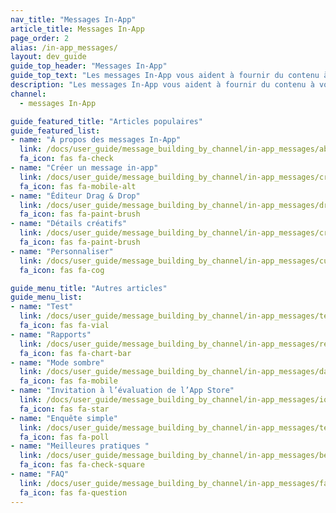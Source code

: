 ```yaml
---
nav_title: "Messages In-App"
article_title: Messages In-App
page_order: 2
alias: /in-app_messages/
layout: dev_guide
guide_top_header: "Messages In-App"
guide_top_text: "Les messages In-App vous aident à fournir du contenu à vos utilisateurs sans les interrompre avec une notification push. Des messages in-app personnalisés et adaptés améliorent l’expérience utilisateur et aident votre public à tirer le meilleur parti de votre application. Grâce à un choix de mises en page et d’outils de personnalisation, les messages In-App supposent un engagement inédit de vos utilisateurs."
description: "Les messages In-App vous aident à fournir du contenu à vos utilisateurs sans les interrompre avec une notification push. Les messages In-App personnalisés et adaptés améliorent l’expérience utilisateur et aident votre public à tirer le meilleur parti de votre application."
channel:
  - messages In-App

guide_featured_title: "Articles populaires"
guide_featured_list:
- name: "À propos des messages In-App"
  link: /docs/user_guide/message_building_by_channel/in-app_messages/about/
  fa_icon: fas fa-check
- name: "Créer un message in-app"
  link: /docs/user_guide/message_building_by_channel/in-app_messages/create/
  fa_icon: fas fa-mobile-alt
- name: "Éditeur Drag & Drop"
  link: /docs/user_guide/message_building_by_channel/in-app_messages/drag_and_drop
  fa_icon: fas fa-paint-brush
- name: "Détails créatifs"
  link: /docs/user_guide/message_building_by_channel/in-app_messages/creative_details/
  fa_icon: fas fa-paint-brush
- name: "Personnaliser"
  link: /docs/user_guide/message_building_by_channel/in-app_messages/customize/
  fa_icon: fas fa-cog

guide_menu_title: "Autres articles"
guide_menu_list:
- name: "Test"
  link: /docs/user_guide/message_building_by_channel/in-app_messages/testing/
  fa_icon: fas fa-vial
- name: "Rapports"
  link: /docs/user_guide/message_building_by_channel/in-app_messages/reporting/
  fa_icon: fas fa-chart-bar
- name: "Mode sombre"
  link: /docs/user_guide/message_building_by_channel/in-app_messages/dark-mode/
  fa_icon: fas fa-mobile
- name: "Invitation à l’évaluation de l’App Store"
  link: /docs/user_guide/message_building_by_channel/in-app_messages/ios_app_rating_prompt/
  fa_icon: fas fa-star
- name: "Enquête simple"
  link: /docs/user_guide/message_building_by_channel/in-app_messages/templates/simple_survey/
  fa_icon: fas fa-poll
- name: "Meilleures pratiques "
  link: /docs/user_guide/message_building_by_channel/in-app_messages/best_practices
  fa_icon: fas fa-check-square
- name: "FAQ"
  link: /docs/user_guide/message_building_by_channel/in-app_messages/faq/
  fa_icon: fas fa-question
---
```

<br><br>
